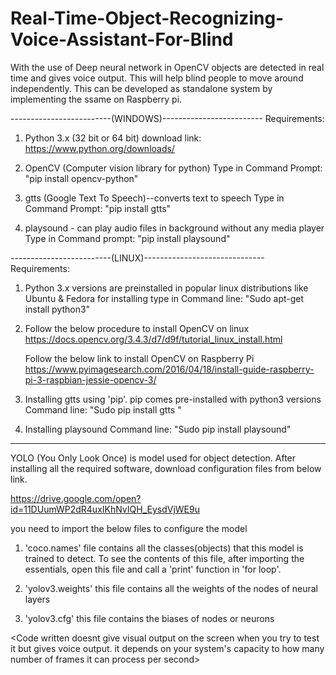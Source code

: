 # Real-Time-Object-Recognizing-Voice-Assistant-For-Blind
With the use of Deep neural network in OpenCV objects are detected in real time and gives voice output. This will help blind people to move around independently.
This can be developed as standalone system by implementing the ssame on Raspberry pi.

-------------------------(WINDOWS)-------------------------
Requirements:

1. Python 3.x (32 bit or 64 bit)
   download link: https://www.python.org/downloads/

2. OpenCV (Computer vision library for python)
   Type in Command Prompt: "pip install opencv-python" 

3. gtts (Google Text To Speech)--converts text to speech
   Type in Command Prompt: "pip install gtts"

4. playsound - can play audio files in background without any media player
   Type in Command prompt: "pip install playsound"

-------------------------(LINUX)------------------------------
Requirements:

1. Python 3.x versions are preinstalled in popular linux distributions like Ubuntu & Fedora
   for installing type in Command line: "Sudo apt-get install python3"
 
2. Follow the below procedure to install OpenCV on linux
   https://docs.opencv.org/3.4.3/d7/d9f/tutorial_linux_install.html
   
   Follow the below link to install OpenCV on Raspberry Pi
   https://www.pyimagesearch.com/2016/04/18/install-guide-raspberry-pi-3-raspbian-jessie-opencv-3/

3. Installing gtts using 'pip'. pip comes pre-installed with python3 versions
   Command line: "Sudo pip install gtts " 

4. Installing playsound
  Command line: "Sudo pip install playsound"
  
-----------------------------------------------------------------------------------------------------------------

YOLO (You Only Look Once) is model used for object detection. After installing all the required software,
download configuration files from below link.

https://drive.google.com/open?id=11DUumWP2dR4uxIKhNvIQH_EysdVjWE9u

you need to import the below files to configure the model

1. 'coco.names' file contains all the classes(objects) that this model is trained to detect.
   To see the contents of this file, after importing the essentials, open this file and call a 'print' function in 'for loop'.
   
2. 'yolov3.weights' this file contains all the weights of the nodes of neural layers

3. 'yolov3.cfg' this file contains the biases of nodes or neurons

<Code written doesnt give visual output on the screen when you try to test it but gives voice output.
it depends on your system's capacity to how many number of frames it can process per second>
